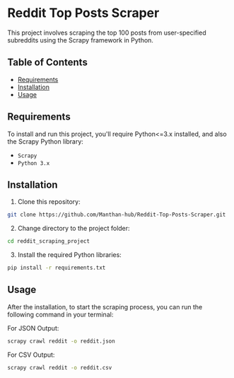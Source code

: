 # Reddit Top Posts Scraper
This project involves scraping the top 100 posts from user-specified subreddits using the Scrapy framework in Python.

## Table of Contents
- [Requirements](#requirements)
- [Installation](#installation)
- [Usage](#usage)

## Requirements
To install and run this project, you'll require Python<=3.x installed, and also the Scrapy Python library:
- `Scrapy`
- `Python 3.x` 

## Installation
1. Clone this repository: 

```bash
git clone https://github.com/Manthan-hub/Reddit-Top-Posts-Scraper.git
```

2. Change directory to the project folder:

```bash
cd reddit_scraping_project
```

3. Install the required Python libraries:

```bash
pip install -r requirements.txt
```

## Usage
After the installation, to start the scraping process, you can run the following command in your terminal:

For JSON Output:

```bash
scrapy crawl reddit -o reddit.json
```

For CSV Output:

```bash
scrapy crawl reddit -o reddit.csv
```
